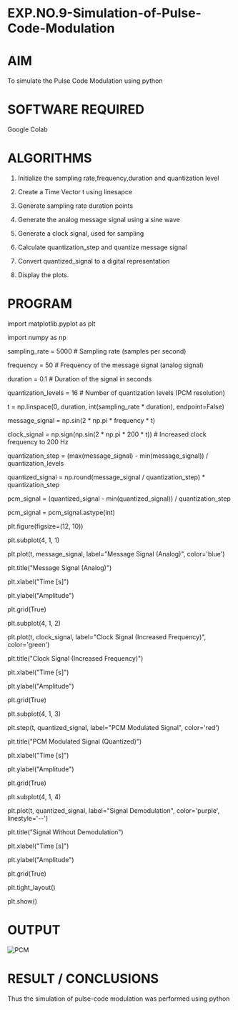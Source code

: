 # EXP.NO.9-Simulation-of-Pulse-Code-Modulation

# AIM
To simulate the Pulse Code Modulation using python

# SOFTWARE REQUIRED
Google Colab

# ALGORITHMS

1.  Initialize the sampling rate,frequency,duration and quantization level
  
2.  Create a Time Vector t using linesapce
   
3.  Generate sampling rate duration points

4.  Generate the analog message signal using a sine wave
        
5.  Generate a clock signal, used for sampling
        
6.  Calculate quantization_step and quantize message signal

7.  Convert quantized_signal to a digital representation
    
8.  Display the plots.


# PROGRAM

import matplotlib.pyplot as plt

import numpy as np

sampling_rate = 5000  # Sampling rate (samples per second)

frequency = 50  # Frequency of the message signal (analog signal)

duration = 0.1  # Duration of the signal in seconds

quantization_levels = 16  # Number of quantization levels (PCM resolution)

t = np.linspace(0, duration, int(sampling_rate * duration), endpoint=False)

message_signal = np.sin(2 * np.pi * frequency * t)

clock_signal = np.sign(np.sin(2 * np.pi * 200 * t))  # Increased clock frequency to 200 Hz

quantization_step = (max(message_signal) - min(message_signal)) / quantization_levels

quantized_signal = np.round(message_signal / quantization_step) * quantization_step

pcm_signal = (quantized_signal - min(quantized_signal)) / quantization_step

pcm_signal = pcm_signal.astype(int)

plt.figure(figsize=(12, 10))

plt.subplot(4, 1, 1)

plt.plot(t, message_signal, label="Message Signal (Analog)", color='blue')

plt.title("Message Signal (Analog)")

plt.xlabel("Time [s]")

plt.ylabel("Amplitude")

plt.grid(True)

plt.subplot(4, 1, 2)

plt.plot(t, clock_signal, label="Clock Signal (Increased Frequency)", color='green')

plt.title("Clock Signal (Increased Frequency)")

plt.xlabel("Time [s]")

plt.ylabel("Amplitude")

plt.grid(True)

plt.subplot(4, 1, 3)

plt.step(t, quantized_signal, label="PCM Modulated Signal", color='red')

plt.title("PCM Modulated Signal (Quantized)")

plt.xlabel("Time [s]")

plt.ylabel("Amplitude")

plt.grid(True)

plt.subplot(4, 1, 4)

plt.plot(t, quantized_signal, label="Signal Demodulation", color='purple', linestyle='--')

plt.title("Signal Without Demodulation")

plt.xlabel("Time [s]")

plt.ylabel("Amplitude")

plt.grid(True)

plt.tight_layout()

plt.show()

# OUTPUT
 ![PCM](https://github.com/user-attachments/assets/65ed65de-b59f-4a01-bd52-cc7015da0be3)

# RESULT / CONCLUSIONS
Thus the simulation of pulse-code modulation was performed using python

